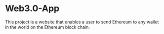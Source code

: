 # Web3.0-App
This project is a website that enables a user to send Ethereum to any wallet in the world on the Ethereum block chain.
